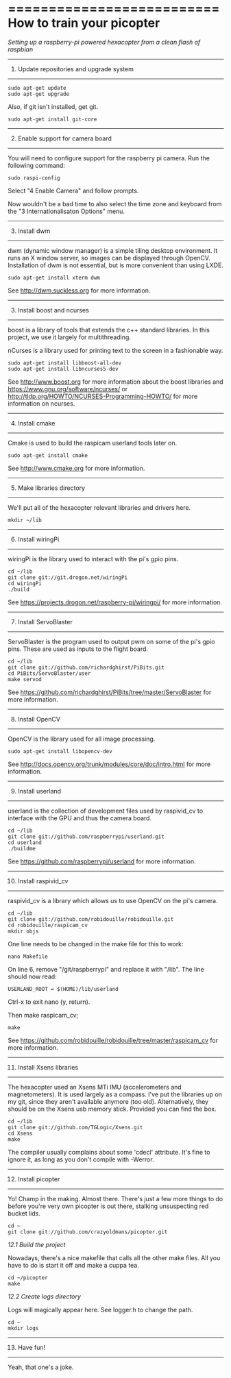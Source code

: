 ==========================
How to train your picopter
==========================

*Setting up a raspberry-pi powered hexacopter from a clean flash of raspbian*


---------------------------------------------
1.  Update repositories and upgrade system
---------------------------------------------

    sudo apt-get update
    sudo apt-get upgrade
    

Also, if git isn't installed, get git.

    sudo apt-get install git-core


---------------------------------------------
2.  Enable support for camera board
---------------------------------------------

You will need to configure support for the raspberry pi camera.  Run the following command:

    sudo raspi-config

Select "4 Enable Camera" and follow prompts.

Now wouldn't be a bad time to also select the time zone and keyboard from the "3 Internationalisaton Options" menu.


---------------------------------------------
3.  Install dwm
---------------------------------------------

dwm (dynamic window manager) is a simple tiling desktop environment.  It runs an X window server, so images can be displayed through OpenCV.  Installation of dwm is not essential, but is more convenient than using LXDE.

    sudo apt-get install xterm dwm

See http://dwm.suckless.org for more information.


---------------------------------------------
3.  Install boost and ncurses
---------------------------------------------

boost is a library of tools that extends the c++ standard libraries.  In this project, we use it  largely for multithreading.

nCurses is a library used for printing text to the screen in a fashionable way.


    sudo apt-get install libboost-all-dev
    sudo apt-get install libncurses5-dev

See http://www.boost.org for more information about the boost libraries and https://www.gnu.org/software/ncurses/ or http://tldp.org/HOWTO/NCURSES-Programming-HOWTO/ for more information on ncurses.


---------------------------------------------
4.  Install cmake
---------------------------------------------

Cmake is used to build the raspicam userland tools later on.

    sudo apt-get install cmake

See http://www.cmake.org for more information.


---------------------------------------------
5.  Make libraries directory
---------------------------------------------

We'll put all of the hexacopter relevant libraries and drivers here.

    mkdir ~/lib


---------------------------------------------
6.  Install wiringPi
---------------------------------------------

wiringPi is the library used to interact with the pi's gpio pins.

    cd ~/lib
    git clone git://git.drogon.net/wiringPi
    cd wiringPi
    ./build

See https://projects.drogon.net/raspberry-pi/wiringpi/ for more information.


---------------------------------------------
7.  Install ServoBlaster
---------------------------------------------

ServoBlaster is the program used to output pwm on some of the pi's gpio pins.  These are used as inputs to the flight board.

    cd ~/lib
    git clone git://github.com/richardghirst/PiBits.git
    cd PiBits/ServoBlaster/user
    make servod

See https://github.com/richardghirst/PiBits/tree/master/ServoBlaster for more information.


---------------------------------------------
8.  Install OpenCV
---------------------------------------------

OpenCV is the library used for all image processing.

    sudo apt-get install libopencv-dev

See http://docs.opencv.org/trunk/modules/core/doc/intro.html for more information.


---------------------------------------------
9.  Install userland
---------------------------------------------

userland is the collection of development files used by raspivid_cv to interface with the GPU and thus the camera board.

    cd ~/lib
    git clone git://github.com/raspberrypi/userland.git
    cd userland
    ./buildme

See https://github.com/raspberrypi/userland for more information.


---------------------------------------------
10.  Install raspivid_cv
---------------------------------------------

raspivid_cv is a library which allows us to use OpenCV on the pi's camera.

    cd ~/lib
    git clone git://github.com/robidouille/robidouille.git
    cd robidouille/raspicam_cv
    mkdir objs

One line needs to be changed in the make file for this to work:

    nano Makefile

On line 6, remove "/git/raspberrypi" and replace it with "/lib".  The line should now read:

    USERLAND_ROOT = $(HOME)/lib/userland
    
Ctrl-x to exit nano (y, return).

Then make raspicam_cv;

    make


See https://github.com/robidouille/robidouille/tree/master/raspicam_cv for more information.


---------------------------------------------
11.  Install Xsens libraries
---------------------------------------------

The hexacopter used an Xsens MTi IMU (accelerometers and magnetometers).  It is used largely as a compass.  I've put the libraries up on my git, since they aren't available anymore (too old).  Alternatively, they should be on the Xsens usb memory stick.  Provided you can find the box.

    cd ~/lib
    git clone git://github.com/TGLogic/Xsens.git
    cd Xsens
    make

The compiler usually complains about some 'cdecl' attribute.  It's fine to ignore it, as long as you don't compile with -Werror.


---------------------------------------------
12.  Install picopter
---------------------------------------------
Yo! Champ in the making.  Almost there.  There's just a few more things to do before you're very own picopter is out there, stalking unsuspecting red bucket lids.

    cd ~
    git clone git://github.com/crazyoldmans/picopter.git


*12.1   Build the project*

Nowadays, there's a nice makefile that calls all the other make files.  All you have to do is start it off and make a cuppa tea.

    cd ~/picopter
    make


*12.2   Create logs directory*

Logs will magically appear here.  See logger.h to change the path.

    cd ~
    mkdir logs
    
    
---------------------------------------------
13.  Have fun!
---------------------------------------------

Yeah, that one's a joke.



